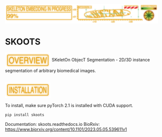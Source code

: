 ![](resources/skooting_in_progress_v2.png)

# SKOOTS

<img src="resources/overview.png" align="center" width="150px"/> 
SKeletOn ObjecT Segmentation - 2D/3D instance segmentation of arbitrary biomedical images.

## <img src="resources/installation.png" align="center" width="150px"/>

<!-- start installation -->
To install, make sure pyTorch 2.1 is installed with CUDA support.

```bash
pip install skoots
```

Documentation: skoots.readthedocs.io
BioRxiv: https://www.biorxiv.org/content/10.1101/2023.05.05.539611v1

